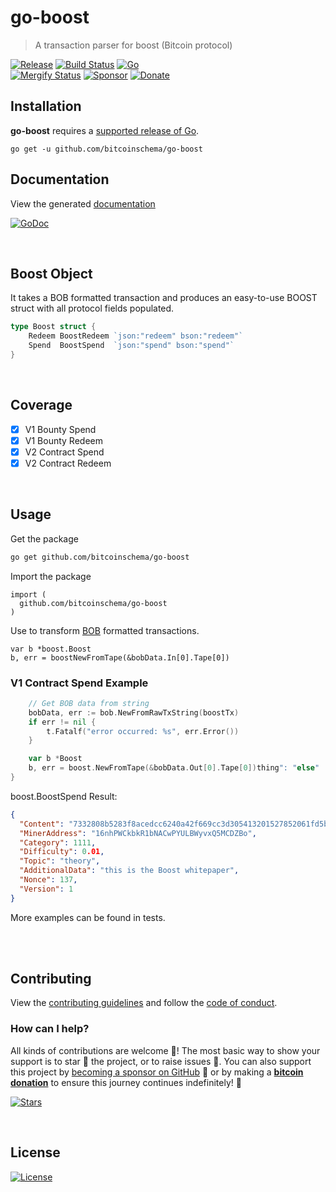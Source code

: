# go-boost
> A transaction parser for boost (Bitcoin protocol)

[![Release](https://img.shields.io/github/release-pre/BitcoinSchema/go-boost.svg?logo=github&style=flat&v=3)](https://github.com/BitcoinSchema/go-boost/releases)
[![Build Status](https://img.shields.io/github/actions/workflow/status/BitcoinSchema/go-boost/run-tests.yml?branch=master&logo=github&v=3)](https://github.com/BitcoinSchema/go-boost/actions)
[![Go](https://img.shields.io/github/go-mod/go-version/BitcoinSchema/go-boost?v=3)](https://golang.org/)
<br>
[![Mergify Status](https://img.shields.io/endpoint.svg?url=https://api.mergify.com/v1/badges/BitcoinSchema/go-boost&style=flat&v=3)](https://mergify.io)
[![Sponsor](https://img.shields.io/badge/sponsor-BitcoinSchema-181717.svg?logo=github&style=flat&v=3)](https://github.com/sponsors/BitcoinSchema)
[![Donate](https://img.shields.io/badge/donate-bitcoin-ff9900.svg?logo=bitcoin&style=flat&v=3)](https://gobitcoinsv.com/#sponsor?utm_source=github&utm_medium=sponsor-link&utm_campaign=go-boost&utm_term=go-boost&utm_content=go-boost)
<br>

## Installation

**go-boost** requires a [supported release of Go](https://golang.org/doc/devel/release.html#policy).
```shell script
go get -u github.com/bitcoinschema/go-boost
```

## Documentation
View the generated [documentation](https://pkg.go.dev/github.com/bitcoinschema/go-boost)

[![GoDoc](https://godoc.org/github.com/bitcoinschema/go-boost?status.svg&style=flat)](https://pkg.go.dev/github.com/bitcoinschema/go-boost)

<br>

## Boost Object
It takes a BOB formatted transaction and produces an easy-to-use BOOST struct with all protocol fields populated.

```go
type Boost struct {
	Redeem BoostRedeem `json:"redeem" bson:"redeem"`
	Spend  BoostSpend  `json:"spend" bson:"spend"`
}
```
<br>

## Coverage
- [x] V1 Bounty Spend
- [x] V1 Bounty Redeem
- [x] V2 Contract Spend
- [x] V2 Contract Redeem

<br>

## Usage
Get the package

```bash
go get github.com/bitcoinschema/go-boost
```

Import the package
```
import (
  github.com/bitcoinschema/go-boost
)
```

Use to transform [BOB](https://github.com/bitcoinschema/go-bob) formatted transactions.

```
var b *boost.Boost
b, err = boostNewFromTape(&bobData.In[0].Tape[0])
```

### V1 Contract Spend Example
```go
	// Get BOB data from string
	bobData, err := bob.NewFromRawTxString(boostTx)
	if err != nil {
		t.Fatalf("error occurred: %s", err.Error())
	}

	var b *Boost
	b, err = boost.NewFromTape(&bobData.Out[0].Tape[0])thing": "else"
}
```

boost.BoostSpend Result:
```json
{
  "Content": "7332808b5283f8acedcc6240a42f669cc3d305413201527852061fd5b283d0d8",
  "MinerAddress": "16nhPWCkbkR1bNACwPYULBWyvxQ5MCDZBo",
  "Category": 1111,
  "Difficulty": 0.01,
  "Topic": "theory",
  "AdditionalData": "this is the Boost whitepaper",
  "Nonce": 137,
  "Version": 1
}
```

More examples can be found in tests.

<br>

<br/>

## Contributing

View the [contributing guidelines](.github/CONTRIBUTING.md) and follow the [code of conduct](.github/CODE_OF_CONDUCT.md).

### How can I help?
All kinds of contributions are welcome :raised_hands:!
The most basic way to show your support is to star :star2: the project, or to raise issues :speech_balloon:.
You can also support this project by [becoming a sponsor on GitHub](https://github.com/sponsors/BitcoinSchema) :clap:
or by making a [**bitcoin donation**](https://gobitcoinsv.com/#sponsor?utm_source=github&utm_medium=sponsor-link&utm_campaign=go-boost&utm_term=go-boost&utm_content=go-boost) to ensure this journey continues indefinitely! :rocket:

[![Stars](https://img.shields.io/github/stars/BitcoinSchema/go-boost?label=Please%20like%20us&style=social)](https://github.com/BitcoinSchema/go-boost/stargazers)

<br/>

## License

[![License](https://img.shields.io/github/license/BitcoinSchema/go-boost.svg?style=flat&v=3)](LICENSE)
